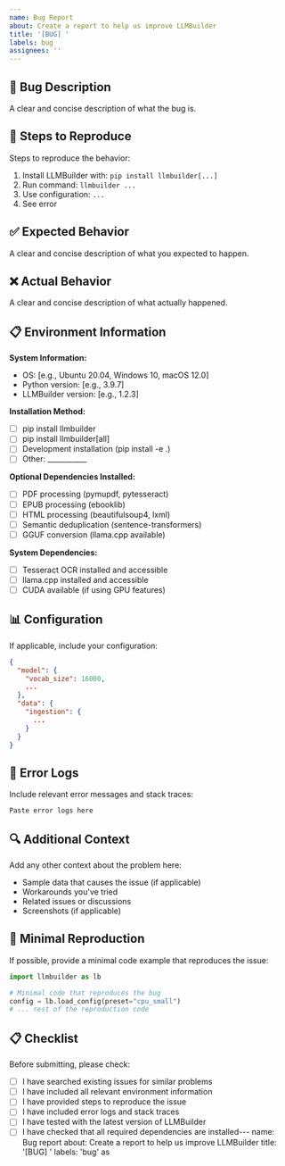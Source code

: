 ```yaml
---
name: Bug Report
about: Create a report to help us improve LLMBuilder
title: '[BUG] '
labels: bug
assignees: ''
---
```


## 🐛 Bug Description

A clear and concise description of what the bug is.

## 🔄 Steps to Reproduce

Steps to reproduce the behavior:

1. Install LLMBuilder with: `pip install llmbuilder[...]`
2. Run command: `llmbuilder ...`
3. Use configuration: `...`
4. See error

## ✅ Expected Behavior

A clear and concise description of what you expected to happen.

## ❌ Actual Behavior

A clear and concise description of what actually happened.

## 📋 Environment Information

**System Information:**

- OS: [e.g., Ubuntu 20.04, Windows 10, macOS 12.0]
- Python version: [e.g., 3.9.7]
- LLMBuilder version: [e.g., 1.2.3]

**Installation Method:**

- [ ] pip install llmbuilder
- [ ] pip install llmbuilder[all]
- [ ] Development installation (pip install -e .)
- [ ] Other: ___________

**Optional Dependencies Installed:**

- [ ] PDF processing (pymupdf, pytesseract)
- [ ] EPUB processing (ebooklib)
- [ ] HTML processing (beautifulsoup4, lxml)
- [ ] Semantic deduplication (sentence-transformers)
- [ ] GGUF conversion (llama.cpp available)

**System Dependencies:**

- [ ] Tesseract OCR installed and accessible
- [ ] llama.cpp installed and accessible
- [ ] CUDA available (if using GPU features)

## 📊 Configuration

If applicable, include your configuration:

```json
{
  "model": {
    "vocab_size": 16000,
    ...
  },
  "data": {
    "ingestion": {
      ...
    }
  }
}
```

## 📝 Error Logs

Include relevant error messages and stack traces:

```
Paste error logs here
```

## 🔍 Additional Context

Add any other context about the problem here:

- Sample data that causes the issue (if applicable)
- Workarounds you've tried
- Related issues or discussions
- Screenshots (if applicable)

## 🧪 Minimal Reproduction

If possible, provide a minimal code example that reproduces the issue:

```python
import llmbuilder as lb

# Minimal code that reproduces the bug
config = lb.load_config(preset="cpu_small")
# ... rest of the reproduction code
```

## 📋 Checklist

Before submitting, please check:

- [ ] I have searched existing issues for similar problems
- [ ] I have included all relevant environment information
- [ ] I have provided steps to reproduce the issue
- [ ] I have included error logs and stack traces
- [ ] I have tested with the latest version of LLMBuilder
- [ ] I have checked that all required dependencies are installed---
name: Bug report
about: Create a report to help us improve LLMBuilder
title: '[BUG] '
labels: 'bug'
as
